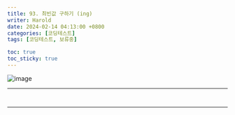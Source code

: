 ```yaml
---
title: 93. 최빈값 구하기 (ing)
writer: Harold
date: 2024-02-14 04:13:00 +0800
categories: [코딩테스트]
tags: [코딩테스트, 보류중]

toc: true
toc_sticky: true
---
```

![image](https://velog.velcdn.com/images/haroldfromk/post/56b15d42-ba1b-48fb-8f8e-3007f0c99907/image.png)

---
```swift



```
---